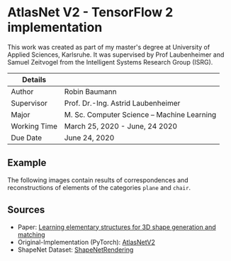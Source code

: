 # AtlasNet V2 - TensorFlow 2 implementation

This work was created as part of my master's degree at University of Applied Sciences, Karlsruhe. It was supervised by Prof Laubenheimer and Samuel Zeitvogel from the Intelligent Systems Research Group (ISRG).

| Details              |                                                                                               |
|----------------------|-----------------------------------------------------------------------------------------------|
| Author               | Robin Baumann                                                                                 |
| Supervisor           | Prof. Dr.-Ing. Astrid Laubenheimer                                                            |
| Major                | M. Sc. Computer Science – Machine Learning                                                    |
| Working Time         | March 25, 2020 - June, 24 2020                                                                |
| Due Date             | June 24, 2020                                                                                 |


## Example

The following images contain results of correspondences and reconstructions of elements of the categories `plane` and `chair`.



## Sources
* Paper: [Learning elementary structures for 3D shape generation and matching](https://arxiv.org/abs/1908.04725)
* Original-Implementation (PyTorch): [AtlasNetV2](https://github.com/TheoDEPRELLE/AtlasNetV2)
* ShapeNet Dataset: [ShapeNetRendering](ftp://cs.stanford.edu/cs/cvgl/ShapeNetRendering.tgz)

